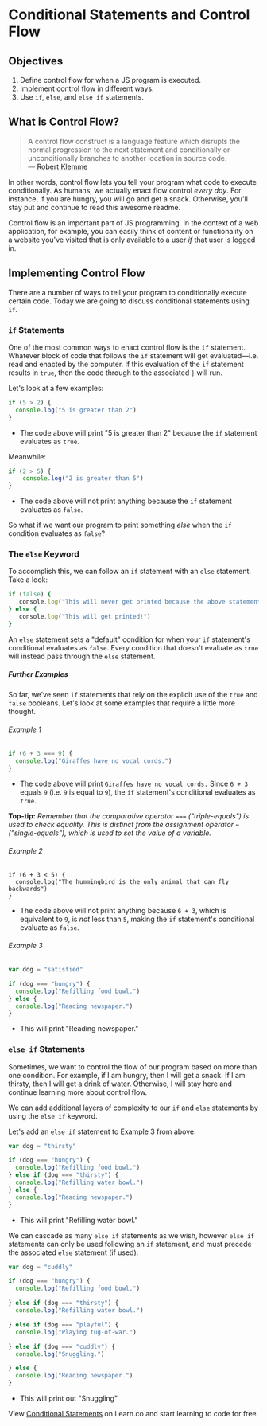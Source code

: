 # Conditional Statements and Control Flow

## Objectives
1. Define control flow for when a JS program is executed.
2. Implement control flow in different ways.
3. Use `if`, `else`, and `else if` statements.

## What is Control Flow?
> A control flow construct is a language feature which disrupts the normal progression to the next statement and conditionally or unconditionally branches to another location in source code.                                
> –– [Robert Klemme](http://blog.rubybestpractices.com/posts/rklemme/004-Control_Flow.html)

In other words, control flow lets you tell your program what code to execute conditionally. As humans, we actually enact flow control *every day*. For instance, if you are hungry, you will go and get a snack. Otherwise, you'll stay put and continue to read this awesome readme.

Control flow is an important part of JS programming. In the context of a web application, for example, you can easily think of content or functionality on a website you've visited that is only available to a user *if* that user is logged in.

## Implementing Control Flow

There are a number of ways to tell your program to conditionally execute certain code. Today we are going to discuss conditional statements using `if`.


### `if` Statements

One of the most common ways to enact control flow is the `if` statement. Whatever block of code that follows the `if` statement will get evaluated—i.e. read and enacted by the computer. If this evaluation of the `if` statement results in `true`, then the code through to the associated `}` will run.

Let's look at a few examples:

```javascript
if (5 > 2) {
  console.log("5 is greater than 2")
}
```
* The code above will print "5 is greater than 2" because the `if` statement evaluates as `true`.

Meanwhile:

```javascript
if (2 > 5) {
    console.log("2 is greater than 5")
}
```
* The code above will not print anything because the `if` statement evaluates as `false`.

So what if we want our program to print something *else* when the `if` condition evaluates as `false`?

### The `else` Keyword

To accomplish this, we can follow an `if` statement with an `else` statement. Take a look:

```ruby
if (false) {
   console.log("This will never get printed because the above statement evaluates to false.")
} else {
   console.log("This will get printed!")
}
```

An `else` statement sets a "default" condition for when your `if` statement's conditional evaluates as `false`. Every condition that doesn't evaluate as `true` will instead pass through the `else` statement.

##### Further Examples

So far, we've seen `if` statements that rely on the explicit use of the `true` and `false` booleans. Let's look at some examples that require a little more thought.

###### Example 1

```javascript
if (6 + 3 === 9) {
  console.log("Giraffes have no vocal cords.")
}
```

* The code above will print `Giraffes have no vocal cords.` Since `6 + 3` equals `9` (i.e. `9` is equal to `9`), the `if` statement's conditional evaluates as `true`.

**Top-tip:** *Remember that the comparative operator* `===` *("triple-equals") is used to check equality. This is distinct from the assignment operator* `=`*("single-equals"), which is used to set the value of a variable.*

###### Example 2

```javscript
if (6 + 3 < 5) {
  console.log("The hummingbird is the only animal that can fly backwards")
}
```
* The code above will not print anything because `6 + 3`, which is equivalent to `9`, is *not* less than `5`, making the `if` statement's conditional evaluate as `false`.

###### Example 3

```javascript
var dog = "satisfied"

if (dog === "hungry") {
  console.log("Refilling food bowl.")
} else {
  console.log("Reading newspaper.")
}
```

* This will print "Reading newspaper."

### `else if` Statements

Sometimes, we want to control the flow of our program based on more than one condition. For example, if I am hungry, then I will get a snack. If I am thirsty, then I will get a drink of water. Otherwise, I will stay here and continue learning more about control flow.

We can add additional layers of complexity to our `if` and `else` statements by using the `else if` keyword.

Let's add an `else if` statement to Example 3 from above:

```javascript
var dog = "thirsty"

if (dog === "hungry") {
  console.log("Refilling food bowl.")
} else if (dog === "thirsty") {
  console.log("Refilling water bowl.")
} else {
  console.log("Reading newspaper.")
}
```

* This will print "Refilling water bowl."

We can cascade as many `else if` statements as we wish, however `else if` statements can only be used following an `if` statement, and must precede the associated `else` statement (if used).

```javascript
var dog = "cuddly"

if (dog === "hungry") {
  console.log("Refilling food bowl.")

} else if (dog === "thirsty") {
  console.log("Refilling water bowl.")

} else if (dog === "playful") {
  console.log("Playing tug-of-war.")

} else if (dog === "cuddly") {
  console.log("Snuggling.")

} else { 
  console.log("Reading newspaper.")
}

```

* This will print out "Snuggling"

<p class='util--hide'>View <a href='https://learn.co/lessons/js-if-else-files-readme'>Conditional Statements</a> on Learn.co and start learning to code for free.</p>
